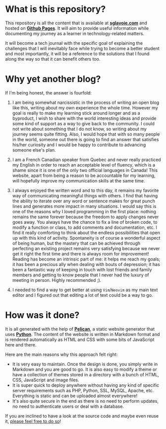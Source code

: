 # What is this repository?

This repository is all the content that is available at **[sglavoie.com](https://www.sglavoie.com/)** and hosted on **[Github Pages](https://pages.github.com/)**. It will aim to provide useful information while documenting my journey as a learner in technology-related matters.

It will become a tech journal with the specific goal of explaining the challenges that I will inevitably face while trying to become a better student and most importantly, it will be a reference to the solutions that I found along the way so that it can benefit others too.

# Why yet another blog?

If I'm being honest, the answer is fourfold:

1. I am being somewhat narcissistic in the process of writing an open blog like this, writing about my own experience the whole time. However my goal is really to make my learning stick around longer and as a byproduct, I wish to share with the world interesting ideas and provide some kind of support as a way to give back to the community. I could not write about something that I do not know, so writing about my journey seems quite fitting. Also, I would hope that with so many people in the world, someone out there is going to find an answer that satisfies his/her curiosity and I would be happy to contribute to advancing someone else's plan.

2. I am a French Canadian speaker from Quebec and never really practiced my English in order to reach an acceptable level of fluency, which is a shame since it is one of the only two official languages in Canada! This website, apart from being a reason to be accountable for my learning, will hopefully improve my communication skills at the same time.

3. I always enjoyed the written word and to this day, it remains my favorite way of communicating meaningful things with others. I find that having the ability to iterate over any word or sentence makes for great punch lines and generates more impact in many situations. I would say this is one of the reasons why I loved programming in the first place: nothing remains the same forever because the freedom to apply changes never goes away. You always have the chance to fix a line of broken code, to modify a function or class, to add comments and documentation, etc. I find it really comforting to think about the endless possibilities that open up with this kind of activity. Spontaneity is of course a wonderful aspect of being human, but the mastery that can be achieved through perfecting an existing project remains very satisfying because we never get it right the first time and there is always room for improvement! Reading has become an intrinsic part of me: it helps me reach my goals; it has been a precious ally when dealing with bouts of depression; it has been a fantastic way of keeping in touch with lost friends and family members and getting to know people that I never had the luxury of meeting in person. Highly recommended ;).

4. I needed to find a way to get better at using `Vim`/`Neovim` as my main text editor and I figured out that editing a lot of text could be a way to go.


# How was it done?

It is all generated with the help of **[Pelican](https://github.com/getpelican/pelican)**, a static website generator that uses **[Python](https://www.python.org/)**. The content of the website is written in Markdown format and is rendered automatically as HTML and CSS with some bits of JavaScript here and there.

Here are the main reasons why this approach felt right:
- It is very easy to maintain. Once the design is done, you simply write in Markdown and you are good to go. It is also easy to modify a theme or have a collection of themes stored in a directory with a bunch of HTML, CSS, JavaScript and image files.
- It is super quick to deploy anywhere without having any kind of specific server requirements such as PHP, Python, SSL, MySQL, Apache, etc. Everything is static and can be uploaded almost everywhere!
- It's also quite secure in the end as there is no need to perform updates, no need to authenticate users or deal with a database.

If you are inclined to have a look at the source code and maybe even reuse it, [please feel free to do so](https://github.com/sglavoie/sglavoie.github.io-source)!
